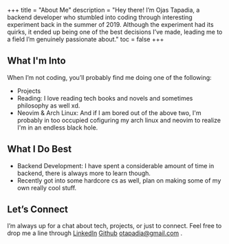 +++
title = "About Me"
description = "Hey there! I’m Ojas Tapadia, a backend developer who stumbled into coding through interesting experiment back in the summer of 2019. Although the experiment had its quirks, it ended up being one of the best decisions I’ve made, leading me to a field I’m genuinely passionate about."
toc = false
+++

What I'm Into
------------
When I’m not coding, you’ll probably find me doing one of the following:

* Projects
* Reading: I love reading tech books and novels and sometimes philosophy as well xd.
* Neovim & Arch Linux: And if I am bored out of the above two, I'm probably in too occupied cofiguring my arch linux and neovim to realize I'm in an endless black hole.

What I Do Best
--------------

* Backend Development: I have spent a considerable amount of time in backend, there is always more to learn though.
* Recently got into some hardcore cs as well, plan on making some of my own really cool stuff. 

Let’s Connect
------------

I’m always up for a chat about tech, projects, or just to connect. Feel free to drop me a line through [LinkedIn][2] [Github][3] otapadia@gmail.com .

[1]: https://www.instagram.com/0ju1c3/
[2]: https://www.linkedin.com/in/ojastapadia/
[3]: www.github.com/0ju1c3
<!-- Hugo theme designed for reading and printing text with dark and light modes. -->
<!---->
<!-- Features -->
<!-- -------- -->
<!---->
<!-- ### Distinguishing features -->
<!---->
<!-- * Designed for __reading__ and __printing__ text. -->
<!-- * __Print:__ any page in light theme mode for readability. -->
<!-- * __[CV][10]:__ or resume template to reduce vertical space by using 2 columns -->
<!--   and shortcodes to list the experiences and skills. -->
<!-- * __Slides:__ support using [reveal.js][4]. -->
<!-- * __Lists__: separate view and pagination for simple list items and post -->
<!--   entries. -->
<!-- * __GitInfo:__ show the latest git commit short hash and subject message for -->
<!--   each page (requires Hugo GitInfo config enabled). -->
<!-- * __Fonts:__ -->
<!--   - __"Roboto Slab (serif)"__ for title (heading) text. -->
<!--   - __"Fira Sans (sans-serif)"__ for normal text. -->
<!--   - __"Ubuntu Mono (monospace)"__ for code. -->
<!-- * __Colors:__ in the theme are derived using a single primary color (blue) -->
<!--   from the [HSL colors][8]. -->
<!-- * Website banner is supported. -->
<!---->
<!-- ### Adopted features -->
<!---->
<!-- * Minimal configuration. -->
<!-- * Switchable dark and light themes with automatic selection based on system -->
<!--   theme. -->
<!-- * SEO friendly OpenGraph and twitter cards support -->
<!-- * Customizable using configurations for: "full width", "centered". -->
<!-- * Taxonomies and posts RSS. -->
<!-- * Responsive tested on desktop and on smart phones. -->
<!-- * Responsive menus for desktop and mobile screens. -->
<!-- * Accessibility tested using [WAVE Web Accessibility Evaluation Tool][5]. -->
<!-- * Code blocks are highlighted using Hugo built-in blazing fast [Chroma][9]. -->
<!-- * Copy code, see code language and file name (optional). -->
<!-- * Tightly coupled with Hugo extended latest version (v1.110.0) to compile and -->
<!--   generate asset bundles with pipelines, fingerprinting and minification. -->
<!---->
<!-- ### Other features -->
<!---->
<!-- These are supported due to [panr/terminal][1] theme base code but not -->
<!-- tested as I don't use them myself: -->
<!---->
<!-- * Post cover image. -->
<!-- * Images in post with caption. -->
<!-- * Comments. -->
<!---->
<!-- Installation -->
<!-- ------------ -->
<!---->
<!-- Follow the steps in any one of these methods to install or update a Hugo -->
<!-- theme. -->
<!---->
<!-- ### Method - Using hugo mod -->
<!---->
<!-- Add hugo-xterm theme as Hugo module to hide the theme content and let you -->
<!-- focus only on your site content. Let Hugo handle the theme updates -->
<!-- automatically and control the theme as a Hugo module instead of git. -->
<!---->
<!-- ```bash -->
<!-- cd <your-site-directory> -->
<!---->
<!-- # initialize your site as a hugo module. -->
<!-- hugo mod init <your-repo-host/your-username/your-site-repo> -->
<!---->
<!-- # import hugo-xterm theme as hugo module in configuration -->
<!-- $ cat config/_default/config.toml -->
<!-- [module] -->
<!--   [[module.imports]] -->
<!--     path = "github.com/manid2/hugo-xterm" -->
<!---->
<!-- # update theme -->
<!-- hugo mod get -u -->
<!-- ``` -->
<!---->
<!-- For all below methods your site needs to point to hugo-xterm theme -->
<!-- subdirectory in configuration as below: -->
<!---->
<!-- ```bash -->
<!-- $ cat config/_default/config.toml -->
<!-- theme = "hugo-xterm" -->
<!-- ``` -->
<!---->
<!-- ### Method - Download and copy theme -->
<!---->
<!-- Download the archived (i.e. .zip or tar.gz) theme from github repository -->
<!-- releases page. Extract and copy the contents into `themes/hugo-xterm` -->
<!-- subdirectory in your site directory. -->
<!---->
<!-- To update the theme just download a new release and overwrite the same -->
<!-- subdirectory. -->
<!---->
<!-- This method is simple, can be automated with script and saves space on disk by -->
<!-- omitting the theme repository history. -->
<!---->
<!-- ### Method - Using git clone -->
<!---->
<!-- This method clones the theme repository with history into your site's themes -->
<!-- subdirectory which is useful if you want to control the history or make your -->
<!-- own private modifications to the theme. -->
<!---->
<!-- ```bash -->
<!-- cd <your-site-directory> -->
<!-- git clone https://github.com/manid2/hugo-xterm themes/hugo-xterm --depth=1 -->
<!---->
<!-- # update theme -->
<!-- cd themes/hugo-xterm -->
<!-- git pull -->
<!-- ``` -->
<!---->
<!-- ### Method - Using git submodule -->
<!---->
<!-- This is similar to cloning the theme into subdirectory except using git -->
<!-- submodule which makes the theme acts a dependency of your site repository. It -->
<!-- lets git to control your site and its dependency this theme. -->
<!---->
<!-- ```bash -->
<!-- git submodule add --depth=1 https://github.com/manid2/hugo-xterm \ -->
<!-- themes/hugo-xterm -->
<!---->
<!-- # update theme -->
<!-- git submodule update --remote --merge -->
<!-- ``` -->
<!---->
<!-- Local development -->
<!-- ----------------- -->
<!---->
<!-- ```bash -->
<!-- # add to go.mod for local development -->
<!-- # replace github.com/manid2/hugo-xterm => ../hugo-xterm -->
<!-- hugo server --source exampleSite -->
<!-- ``` -->
<!---->
<!-- Credits -->
<!-- ------- -->
<!---->
<!-- This theme was initially based on [panr/terminal][1] theme but is re-written -->
<!-- from scratch to optimize for reading and print text heavy web pages. -->
<!---->
<!-- Parts of the features in this theme are either taken directly or based on the -->
<!-- features from popular themes and websites as listed below: -->
<!---->
<!-- * [panr/terminal][1]: most styles, menus and starter code. -->
<!-- * [adityatelange/hugo-PaperMod][2] features: breadcrumbs and copy code. -->
<!-- * [kaitlinmctigue/kaitlinmctigue.github.io][3]: dark and light theme modes. -->
<!---->
<!-- License -->
<!-- ------- -->
<!---->
<!-- [GNU General Public License v3.0][11] -->
<!---->
<!-- [1]: https://github.com/panr/hugo-theme-terminal -->
<!-- [2]: https://github.com/adityatelange/hugo-PaperMod -->
<!-- [3]: https://github.com/kaitlinmctigue/kaitlinmctigue.github.io -->
<!-- [4]: https://github.com/hakimel/reveal.js -->
<!-- [5]: https://wave.webaim.org/ -->
<!-- [8]: https://en.wikipedia.org/wiki/HSL_and_HSV -->
<!-- [9]: https://github.com/alecthomas/chroma/ -->
<!-- [10]: https://manid2.gitlab.io/cv/ -->
<!-- [11]: https://github.com/manid2/hugo-xterm/blob/main/LICENSE -->
